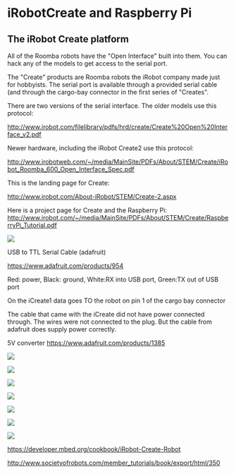 # iRobotCreate and Raspberry Pi

## The iRobot Create platform ##

All of the Roomba robots have the "Open Interface" built into them. You can hack any of the models to get access to the
serial port.

The "Create" products are Roomba robots the iRobot company made just for hobbyists. The serial port is available through a
provided serial cable (and through the cargo-bay connector in the first series of "Creates".

There are two versions of the serial interface. The older models use this protocol:

http://www.irobot.com/filelibrary/pdfs/hrd/create/Create%20Open%20Interface_v2.pdf

Newer hardware, including the iRobot Create2 use this protocol:

http://www.irobotweb.com/~/media/MainSite/PDFs/About/STEM/Create/iRobot_Roomba_600_Open_Interface_Spec.pdf

This is the landing page for Create:

http://www.irobot.com/About-iRobot/STEM/Create-2.aspx

Here is a project page for Create and the Raspberry Pi:
http://www.irobot.com/~/media/MainSite/PDFs/About/STEM/Create/RaspberryPi_Tutorial.pdf

![](https://github.com/topherCantrell/robots-iRobotCreate/blob/master/art/iRobotDIN.jpg)

USB to TTL Serial Cable (adafruit)

https://www.adafruit.com/products/954

Red: power, 
Black: ground, 
White:RX into USB port, 
Green:TX out of USB port

On the iCreate1 data goes TO the robot on pin 1 of the cargo bay connector

The cable that came with the iCreate did not have power connected through. The wires were not connected to the plug.
But the cable from adafruit does supply power correctly.

5V converter
https://www.adafruit.com/products/1385

![](https://github.com/topherCantrell/robots-iRobotCreate/blob/master/art/buck.jpg)

![](https://github.com/topherCantrell/robots-iRobotCreate/blob/master/art/roombaDIN.jpg)

![](https://github.com/topherCantrell/robots-iRobotCreate/blob/master/art/usbserial.jpg)

![](https://github.com/topherCantrell/robots-iRobotCreate/blob/master/art/picreate1.jpg)

![](https://github.com/topherCantrell/robots-iRobotCreate/blob/master/art/picreate2.jpg)

![](https://github.com/topherCantrell/robots-iRobotCreate/blob/master/art/picreate1b.jpg)

![](https://github.com/topherCantrell/robots-iRobotCreate/blob/master/art/picreate2b.jpg)

https://developer.mbed.org/cookbook/iRobot-Create-Robot

http://www.societyofrobots.com/member_tutorials/book/export/html/350


